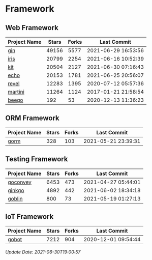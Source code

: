 # Framework

## Web Framework
| Project Name | Stars | Forks | Last Commit |
| ------------ | ----- | ----- | ----------- |
| [gin](https://github.com/gin-gonic/gin) | 49156 | 5577 | 2021-06-29 16:53:56 |
| [iris](https://github.com/kataras/iris) | 20799 | 2254 | 2021-06-16 10:52:39 |
| [kit](https://github.com/go-kit/kit) | 20504 | 2127 | 2021-06-30 07:16:43 |
| [echo](https://github.com/labstack/echo) | 20153 | 1781 | 2021-06-25 20:56:07 |
| [revel](https://github.com/revel/revel) | 12283 | 1395 | 2020-07-12 05:57:36 |
| [martini](https://github.com/go-martini/martini) | 11264 | 1124 | 2017-01-21 21:58:54 |
| [beego](https://github.com/astaxie/beego) | 192 | 53 | 2020-12-13 11:36:23 |

## ORM Framework
| Project Name | Stars | Forks | Last Commit |
| ------------ | ----- | ----- | ----------- |
| [gorm](https://github.com/jinzhu/gorm) | 328 | 103 | 2021-05-21 23:39:31 |

## Testing Framework
| Project Name | Stars | Forks | Last Commit |
| ------------ | ----- | ----- | ----------- |
| [goconvey](https://github.com/smartystreets/goconvey) | 6453 | 473 | 2021-04-27 05:44:01 |
| [ginkgo](https://github.com/onsi/ginkgo) | 4892 | 442 | 2021-06-02 18:34:18 |
| [goblin](https://github.com/franela/goblin) | 800 | 73 | 2021-05-19 01:27:13 |

## IoT Framework
| Project Name | Stars | Forks | Last Commit |
| ------------ | ----- | ----- | ----------- |
| [gobot](https://github.com/hybridgroup/gobot) | 7212 | 904 | 2020-12-01 09:54:44 |

*Update Date: 2021-06-30T19:00:57*